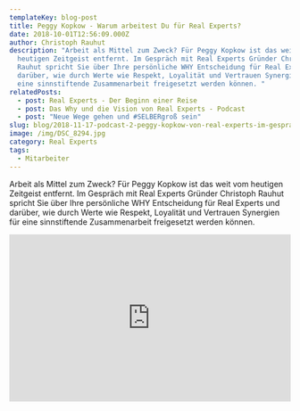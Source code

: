 ```yaml
---
templateKey: blog-post
title: Peggy Kopkow - Warum arbeitest Du für Real Experts?
date: 2018-10-01T12:56:09.000Z
author: Christoph Rauhut
description: "Arbeit als Mittel zum Zweck? Für Peggy Kopkow ist das weit vom
  heutigen Zeitgeist entfernt. Im Gespräch mit Real Experts Gründer Christoph
  Rauhut spricht Sie über Ihre persönliche WHY Entscheidung für Real Experts und
  darüber, wie durch Werte wie Respekt, Loyalität und Vertrauen Synergien für
  eine sinnstiftende Zusammenarbeit freigesetzt werden können. "
relatedPosts:
  - post: Real Experts - Der Beginn einer Reise
  - post: Das Why und die Vision von Real Experts - Podcast
  - post: "Neue Wege gehen und #SELBERgroß sein"
slug: blog/2018-11-17-podcast-2-peggy-kopkow-von-real-experts-im-gespraech
image: /img/DSC_8294.jpg
category: Real Experts
tags:
  - Mitarbeiter
---
```

Arbeit als Mittel zum Zweck? Für Peggy Kopkow ist das weit vom heutigen Zeitgeist entfernt. Im Gespräch mit Real Experts Gründer Christoph Rauhut spricht Sie über Ihre persönliche WHY Entscheidung für Real Experts und darüber, wie durch Werte wie Respekt, Loyalität und Vertrauen Synergien für eine sinnstiftende Zusammenarbeit freigesetzt werden können. 

<iframe width="100%" height="300" scrolling="no" frameborder="no" allow="autoplay" src="https://w.soundcloud.com/player/?url=https%3A//api.soundcloud.com/tracks/495675882&color=%23ff5500&auto_play=false&hide_related=false&show_comments=true&show_user=true&show_reposts=false&show_teaser=true&visual=true"></iframe>

